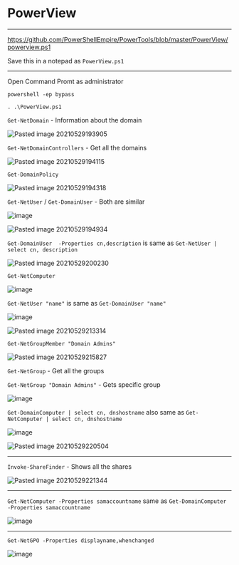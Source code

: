 # PowerView

---

https://github.com/PowerShellEmpire/PowerTools/blob/master/PowerView/powerview.ps1

Save this in a notepad as `PowerView.ps1`

---

Open Command Promt as administrator

`powershell -ep bypass`

`. .\PowerView.ps1`

`Get-NetDomain` - Information about the domain

![Pasted image 20210529193905](https://user-images.githubusercontent.com/71016915/120078710-74c81e00-c0ce-11eb-8e99-77bccf25cced.png)


`Get-NetDomainControllers` - Get all the domains

![Pasted image 20210529194115](https://user-images.githubusercontent.com/71016915/120078721-801b4980-c0ce-11eb-80b5-4e71a717bc0b.png)


`Get-DomainPolicy`

![Pasted image 20210529194318](https://user-images.githubusercontent.com/71016915/120078729-84dffd80-c0ce-11eb-90f1-376086a97f4b.png)


`Get-NetUser` / `Get-DomainUser` - Both are similar

![image](https://user-images.githubusercontent.com/71016915/120273307-f2a54880-c2cb-11eb-8300-f67722c9117b.png)

![Pasted image 20210529194934](https://user-images.githubusercontent.com/71016915/120078738-8c9fa200-c0ce-11eb-88ef-fe929b2c3118.png)


`Get-DomainUser  -Properties cn,description` is same as `Get-NetUser | select cn, description`

![Pasted image 20210529200230](https://user-images.githubusercontent.com/71016915/120078753-a4772600-c0ce-11eb-9950-9a8dec644ecb.png)


`Get-NetComputer`

![image](https://user-images.githubusercontent.com/71016915/120272915-6d219880-c2cb-11eb-97d7-45cd47b4d56c.png)


`Get-NetUser "name"` is same as `Get-DomainUser "name"`

![image](https://user-images.githubusercontent.com/71016915/120272805-44999e80-c2cb-11eb-86dd-f45076e0b8e6.png)

![Pasted image 20210529213314](https://user-images.githubusercontent.com/71016915/120078762-ae008e00-c0ce-11eb-8da0-549b65fcde39.png)


`Get-NetGroupMember "Domain Admins"`

![Pasted image 20210529215827](https://user-images.githubusercontent.com/71016915/120078819-de482c80-c0ce-11eb-8b76-00567dfa3005.png)


`Get-NetGroup` - Get all the groups

`Get-NetGroup "Domain Admins"` - Gets specific group

![image](https://user-images.githubusercontent.com/71016915/120105515-db087b80-c176-11eb-8fbf-8e6aba0ecac5.png)

 `Get-DomainComputer | select cn, dnshostname` also same as `Get-NetComputer | select cn, dnshostname`
 
 ![image](https://user-images.githubusercontent.com/71016915/120272915-6d219880-c2cb-11eb-97d7-45cd47b4d56c.png)


![Pasted image 20210529220504](https://user-images.githubusercontent.com/71016915/120078823-e86a2b00-c0ce-11eb-844b-b8f77dc6899c.png)

 ---
 
 `Invoke-ShareFinder` - Shows all the shares
 
 ![Pasted image 20210529221344](https://user-images.githubusercontent.com/71016915/120078828-ed2edf00-c0ce-11eb-8a95-5642a33a9a54.png)
 
 ---
 
  `Get-NetComputer -Properties samaccountname` same as `Get-DomainComputer -Properties samaccountname`
  
  ![image](https://user-images.githubusercontent.com/71016915/120273599-592a6680-c2cc-11eb-83d0-872548fa0205.png)

  ---
  
 `Get-NetGPO -Properties displayname,whenchanged`
 
 ![image](https://user-images.githubusercontent.com/71016915/120091377-3d865b00-c128-11eb-8765-238bccf07bd5.png)
 
 
